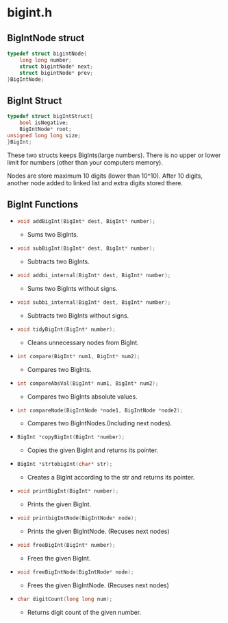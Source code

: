 # bigint.h

## BigIntNode struct

```c
typedef struct bigintNode{
    long long number;
    struct bigintNode* next;
    struct bigintNode* prev;
}BigIntNode;
```

## BigInt Struct

```c
typedef struct bigIntStruct{
    bool isNegative;
    BigIntNode* root;
unsigned long long size;
}BigInt;
```

These two structs keeps BigInts(large numbers). There is no upper or lower limit for numbers
(other than your computers memory).

Nodes are store maximum 10 digits (lower than 10^10). After 10 digits, another node added to linked list and
extra digits stored there.

## BigInt Functions

* ```c 
  void addBigInt(BigInt* dest, BigInt* number);
  ```
    * Sums two BigInts.

* ```c 
  void subBigInt(BigInt* dest, BigInt* number);
  ```
    * Subtracts two BigInts.

* ```c 
  void addbi_internal(BigInt* dest, BigInt* number);
  ```
    * Sums two BigInts without signs.

* ```c 
  void subbi_internal(BigInt* dest, BigInt* number);
  ```
    * Subtracts two BigInts without signs.

* ```c 
  void tidyBigInt(BigInt* number);
  ```
    * Cleans unnecessary nodes from BigInt.

* ```c 
  int compare(BigInt* num1, BigInt* num2);
  ```
  * Compares two BigInts.

* ```c 
  int compareAbsVal(BigInt* num1, BigInt* num2);
  ```
  * Compares two BigInts absolute values.

* ```c 
  int compareNode(BigIntNode *node1, BigIntNode *node2);
  ```
  * Compares two BigIntNodes.(Including next nodes).

* ```c 
  BigInt *copyBigInt(BigInt *number);
  ```
  * Copies the given BigInt and returns its pointer.

* ```c 
  BigInt *strtobigInt(char* str);
  ```
  * Creates a BigInt according to the str and returns its pointer.

* ```c 
  void printBigInt(BigInt* number);
  ```
  * Prints the given BigInt.

* ```c 
  void printbigIntNode(BigIntNode* node);
  ```
  * Prints the given BigIntNode. (Recuses next nodes)

* ```c 
  void freeBigInt(BigInt* number);
  ```
  * Frees the given BigInt.

* ```c 
  void freeBigIntNode(BigIntNode* node);
  ```
  * Frees the given BigIntNode. (Recuses next nodes)

* ```c 
  char digitCount(long long num);
  ```
  * Returns digit count of the given number.